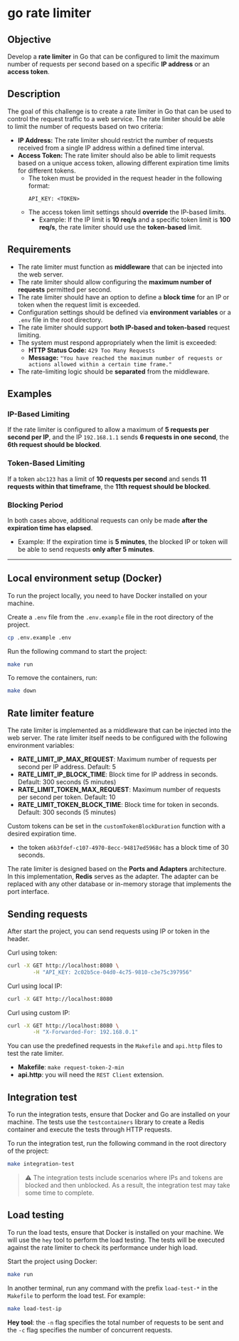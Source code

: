 # go rate limiter

## Objective  
Develop a **rate limiter** in Go that can be configured to limit the maximum number of requests per second based on a specific **IP address** or an **access token**.  

## Description  
The goal of this challenge is to create a rate limiter in Go that can be used to control the request traffic to a web service. The rate limiter should be able to limit the number of requests based on two criteria:  

- **IP Address:** The rate limiter should restrict the number of requests received from a single IP address within a defined time interval.  
- **Access Token:** The rate limiter should also be able to limit requests based on a unique access token, allowing different expiration time limits for different tokens.  
  - The token must be provided in the request header in the following format:  
    ```text
    API_KEY: <TOKEN>
    ```
  - The access token limit settings should **override** the IP-based limits.  
    - Example: If the IP limit is **10 req/s** and a specific token limit is **100 req/s**, the rate limiter should use the **token-based** limit.  

## Requirements  

- The rate limiter must function as **middleware** that can be injected into the web server.  
- The rate limiter should allow configuring the **maximum number of requests** permitted per second.  
- The rate limiter should have an option to define a **block time** for an IP or token when the request limit is exceeded.  
- Configuration settings should be defined via **environment variables** or a `.env` file in the root directory.  
- The rate limiter should support **both IP-based and token-based** request limiting.  
- The system must respond appropriately when the limit is exceeded:  
  - **HTTP Status Code:** `429 Too Many Requests`  
  - **Message:** `"You have reached the maximum number of requests or actions allowed within a certain time frame."`  
- The rate-limiting logic should be **separated** from the middleware.  

## Examples  
### **IP-Based Limiting**  
If the rate limiter is configured to allow a maximum of **5 requests per second per IP**, and the IP `192.168.1.1` sends **6 requests in one second**, the **6th request should be blocked**.  

### **Token-Based Limiting**  
If a token `abc123` has a limit of **10 requests per second** and sends **11 requests within that timeframe**, the **11th request should be blocked**.  

### **Blocking Period**  
In both cases above, additional requests can only be made **after the expiration time has elapsed**.  
- Example: If the expiration time is **5 minutes**, the blocked IP or token will be able to send requests **only after 5 minutes**.  

---

## Local environment setup (Docker)
To run the project locally, you need to have Docker installed on your machine.

Create a `.env` file from the `.env.example` file in the root directory of the project.
```bash
cp .env.example .env
```

Run the following command to start the project:
```bash
make run
```

To remove the containers, run:
```bash
make down
```

## Rate limiter feature
The rate limiter is implemented as a middleware that can be injected into the web server. The rate limiter itself needs to be configured with the following environment variables:
- **RATE_LIMIT_IP_MAX_REQUEST**: Maximum number of requests per second per IP address. Default: 5
- **RATE_LIMIT_IP_BLOCK_TIME**: Block time for IP address in seconds. Default: 300 seconds (5 minutes)
- **RATE_LIMIT_TOKEN_MAX_REQUEST**: Maximum number of requests per second per token. Default: 10
- **RATE_LIMIT_TOKEN_BLOCK_TIME**: Block time for token in seconds. Default: 300 seconds (5 minutes)

Custom tokens can be set in the `customTokenBlockDuration` function with a desired expiration time.
 - the token `a6b3fdef-c107-4970-8ecc-94817ed5968c` has a block time of 30 seconds.


The rate limiter is designed based on the **Ports and Adapters** architecture. In this implementation, **Redis** serves as the adapter. The adapter can be replaced with any other database or in-memory storage that implements the port interface.

## Sending requests
After start the project, you can send requests using IP or token in the header.

Curl using token:
```bash
curl -X GET http://localhost:8080 \
		-H "API_KEY: 2c02b5ce-04d0-4c75-9810-c3e75c397956"
```

Curl using local IP:
```bash
curl -X GET http://localhost:8080
```

Curl using custom IP:
```bash
curl -X GET http://localhost:8080 \
		-H "X-Forwarded-For: 192.168.0.1"
```

You can use the predefined requests in the `Makefile` and `api.http` files to test the rate limiter.
- **Makefile**: `make request-token-2-min`
- **api.http**: you will need the `REST Client` extension.

## Integration test
To run the integration tests, ensure that Docker and Go are installed on your machine. The tests use the `testcontainers` library to create a Redis container and execute the tests through HTTP requests.

To run the integration test, run the following command in the root directory of the project:
```bash
make integration-test
```

> ⚠️ The integration tests include scenarios where IPs and tokens are blocked and then unblocked. As a result, the integration test may take some time to complete.

## Load testing
To run the load tests, ensure that Docker is installed on your machine. We will use the `hey` tool to perform the load testing. The tests will be executed against the rate limiter to check its performance under high load.

Start the project using Docker:
```bash
make run
```

In another terminal, run any command with the prefix `load-test-*` in the `Makefile` to perform the load test. For example:
```bash
make load-test-ip
```

**Hey tool**: the `-n` flag specifies the total number of requests to be sent and the `-c` flag specifies the number of concurrent requests.

